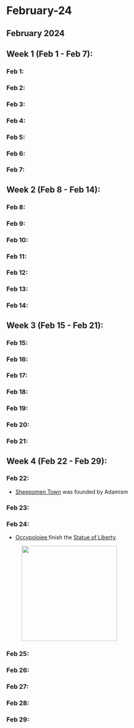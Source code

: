 # February-24

## February 2024

## Week 1 (Feb 1 - Feb 7):

### Feb 1:

### Feb 2:

### Feb 3:

### Feb 4:

### Feb 5:

### Feb 6:

### Feb 7:

## Week 2 (Feb 8 - Feb 14):

### Feb 8:

### Feb 9:

### Feb 10:

### Feb 11:

### Feb 12:

### Feb 13:

### Feb 14:

## Week 3 (Feb 15 - Feb 21):

### Feb 15:

### Feb 16:

### Feb 17:

### Feb 18:

### Feb 19:

### Feb 20:

### Feb 21:

## Week 4 (Feb 22 - Feb 29):

### Feb 22:

* [Sheepomen Town](../the-world/civilization/towns/sheepomen-town/) was founded by Adamism

### Feb 23:

### Feb 24:

* [Occypolojee ](../the-world/civilization/players/occypolojee.md)finish the [Statue of Liberty](../the-world/civilization/towns/superalko/statue-of-liberty.md).

<figure><img src="../.gitbook/assets/image (96).png" alt="" width="249"><figcaption></figcaption></figure>

### Feb 25:

### Feb 26:

### Feb 27:

### Feb 28:

### Feb 29:
